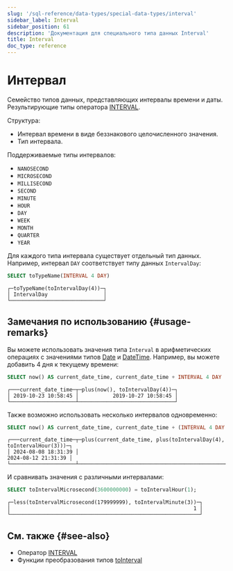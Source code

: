 ```yaml
---
slug: '/sql-reference/data-types/special-data-types/interval'
sidebar_label: Interval
sidebar_position: 61
description: 'Документация для специального типа данных Interval'
title: Interval
doc_type: reference
---
```

# Интервал

Семейство типов данных, представляющих интервалы времени и даты. Результирующие типы оператора [INTERVAL](/sql-reference/operators#interval).

Структура:

- Интервал времени в виде беззнакового целочисленного значения.
- Тип интервала.

Поддерживаемые типы интервалов:

- `NANOSECOND`
- `MICROSECOND`
- `MILLISECOND`
- `SECOND`
- `MINUTE`
- `HOUR`
- `DAY`
- `WEEK`
- `MONTH`
- `QUARTER`
- `YEAR`

Для каждого типа интервала существует отдельный тип данных. Например, интервал `DAY` соответствует типу данных `IntervalDay`:

```sql
SELECT toTypeName(INTERVAL 4 DAY)
```

```text
┌─toTypeName(toIntervalDay(4))─┐
│ IntervalDay                  │
└──────────────────────────────┘
```

## Замечания по использованию {#usage-remarks}

Вы можете использовать значения типа `Interval` в арифметических операциях с значениями типов [Date](../../../sql-reference/data-types/date.md) и [DateTime](../../../sql-reference/data-types/datetime.md). Например, вы можете добавить 4 дня к текущему времени:

```sql
SELECT now() AS current_date_time, current_date_time + INTERVAL 4 DAY
```

```text
┌───current_date_time─┬─plus(now(), toIntervalDay(4))─┐
│ 2019-10-23 10:58:45 │           2019-10-27 10:58:45 │
└─────────────────────┴───────────────────────────────┘
```

Также возможно использовать несколько интервалов одновременно:

```sql
SELECT now() AS current_date_time, current_date_time + (INTERVAL 4 DAY + INTERVAL 3 HOUR)
```

```text
┌───current_date_time─┬─plus(current_date_time, plus(toIntervalDay(4), toIntervalHour(3)))─┐
│ 2024-08-08 18:31:39 │                                                2024-08-12 21:31:39 │
└─────────────────────┴────────────────────────────────────────────────────────────────────┘
```

И сравнивать значения с различными интервалами:

```sql
SELECT toIntervalMicrosecond(3600000000) = toIntervalHour(1);
```

```text
┌─less(toIntervalMicrosecond(179999999), toIntervalMinute(3))─┐
│                                                           1 │
└─────────────────────────────────────────────────────────────┘
```

## См. также {#see-also}

- Оператор [INTERVAL](/sql-reference/operators#interval)
- Функции преобразования типов [toInterval](/sql-reference/functions/type-conversion-functions#tointervalyear)
